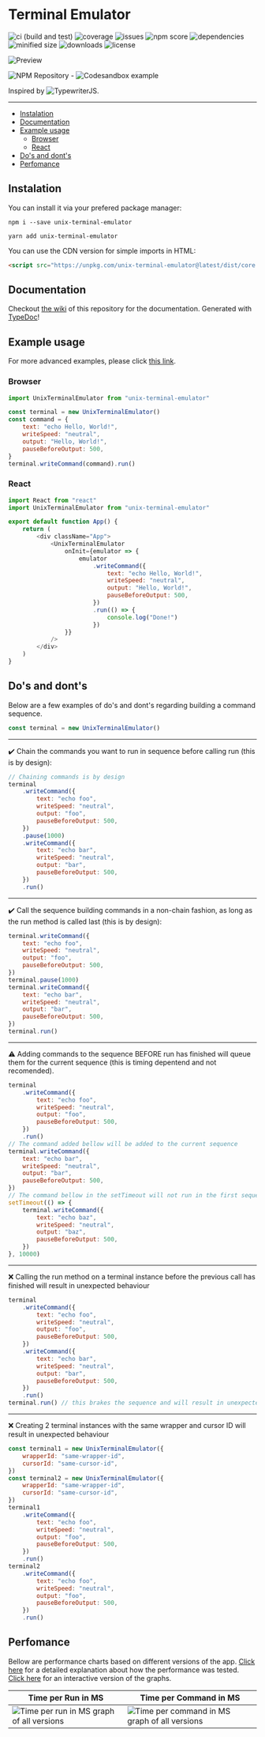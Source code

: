 # Terminal Emulator

![ci (build and test)](https://img.shields.io/github/workflow/status/LucEnden/unix-terminal-emulator/CI?label=CI%20%28build%20and%20test%29&style=flat-square)
![coverage](https://img.shields.io/codecov/c/github/LucEnden/unix-terminal-emulator?style=flat-square&token=QHWVZR2MQ5)
![issues](https://img.shields.io/github/issues/LucEnden/unix-terminal-emulator?style=flat-square)
![npm score](https://img.shields.io/npms-io/final-score/unix-terminal-emulator?label=npm%20score&style=flat-square)
![dependencies](https://img.shields.io/librariesio/release/npm/unix-terminal-emulator?style=flat-square)
![minified size](https://img.shields.io/bundlephobia/min/unix-terminal-emulator?label=minified%20size&style=flat-square)
![downloads](https://img.shields.io/npm/dw/unix-terminal-emulator?style=flat-square)
![license](https://img.shields.io/github/license/LucEnden/unix-terminal-emulator?style=flat-square)

![Preview](preview.gif)

![NPM Repository](https://www.npmjs.com/package/unix-terminal-emulator) -
![Codesandbox example](https://codesandbox.io/s/unix-terminal-emulator-example-5n9ylu?file=index.html)

Inspired by ![TypewriterJS](https://www.npmjs.com/package/typewriter-effect).

---

- [Instalation](#instalation)
- [Documentation](#documentation)
- [Example usage](#example-usage)
	- [Browser](#browser)
	- [React](#react)
- [Do's and dont's](#dos-and-donts)
- [Perfomance](#perfomance)

## Instalation

You can install it via your prefered package manager:

```shell
npm i --save unix-terminal-emulator
```

```shell
yarn add unix-terminal-emulator
```

You can use the CDN version for simple imports in HTML:

```html
<script src="https://unpkg.com/unix-terminal-emulator@latest/dist/core.js"></script>
```

## Documentation

Checkout [the wiki](https://github.com/LucEnden/unix-terminal-emulator/wiki) of this repository for the documentation.
Generated with [TypeDoc](https://typedoc.org/)!

## Example usage

For more advanced examples, please click [this link](https://codesandbox.io/s/unix-terminal-emulator-example-5n9ylu?file=index.html).

### Browser

```javascript
import UnixTerminalEmulator from "unix-terminal-emulator"

const terminal = new UnixTerminalEmulator()
const command = {
	text: "echo Hello, World!",
	writeSpeed: "neutral",
	output: "Hello, World!",
	pauseBeforeOutput: 500,
}
terminal.writeCommand(command).run()
```

### React

```javascript
import React from "react"
import UnixTerminalEmulator from "unix-terminal-emulator"

export default function App() {
	return (
		<div className="App">
			<UnixTerminalEmulator
				onInit={emulator => {
					emulator
						.writeCommand({
							text: "echo Hello, World!",
							writeSpeed: "neutral",
							output: "Hello, World!",
							pauseBeforeOutput: 500,
						})
						.run(() => {
							console.log("Done!")
						})
				}}
			/>
		</div>
	)
}
```

## Do's and dont's

Below are a few examples of do's and dont's regarding building a command sequence.

```javascript
const terminal = new UnixTerminalEmulator()
```

---

:heavy_check_mark: Chain the commands you want to run in sequence before calling run (this is by design):

```javascript
// Chaining commands is by design
terminal
	.writeCommand({
		text: "echo foo",
		writeSpeed: "neutral",
		output: "foo",
		pauseBeforeOutput: 500,
	})
	.pause(1000)
	.writeCommand({
		text: "echo bar",
		writeSpeed: "neutral",
		output: "bar",
		pauseBeforeOutput: 500,
	})
	.run()
```

---

:heavy_check_mark: Call the sequence building commands in a non-chain fashion, as long as the run method is called last (this is by design):

```javascript
terminal.writeCommand({
	text: "echo foo",
	writeSpeed: "neutral",
	output: "foo",
	pauseBeforeOutput: 500,
})
terminal.pause(1000)
terminal.writeCommand({
	text: "echo bar",
	writeSpeed: "neutral",
	output: "bar",
	pauseBeforeOutput: 500,
})
terminal.run()
```

---

:warning: Adding commands to the sequence BEFORE run has finished will queue them for the current sequence (this is timing depentend and not recomended).

```javascript
terminal
	.writeCommand({
		text: "echo foo",
		writeSpeed: "neutral",
		output: "foo",
		pauseBeforeOutput: 500,
	})
	.run()
// The command added bellow will be added to the current sequence
terminal.writeCommand({
	text: "echo bar",
	writeSpeed: "neutral",
	output: "bar",
	pauseBeforeOutput: 500,
})
// The command bellow in the setTimeout will not run in the first sequence, a new call to the run method is required in order to run it
setTimeout(() => {
	terminal.writeCommand({
		text: "echo baz",
		writeSpeed: "neutral",
		output: "baz",
		pauseBeforeOutput: 500,
	})
}, 10000)
```

---

:x: Calling the run method on a terminal instance before the previous call has finished will result in unexpected behaviour

```javascript
terminal
	.writeCommand({
		text: "echo foo",
		writeSpeed: "neutral",
		output: "foo",
		pauseBeforeOutput: 500,
	})
	.writeCommand({
		text: "echo bar",
		writeSpeed: "neutral",
		output: "bar",
		pauseBeforeOutput: 500,
	})
	.run()
terminal.run() // this brakes the sequence and will result in unexpected behaviour
```

---

:x: Creating 2 terminal instances with the same wrapper and cursor ID will result in unexpected behaviour

```javascript
const terminal1 = new UnixTerminalEmulator({
	wrapperId: "same-wrapper-id",
	cursorId: "same-cursor-id",
})
const terminal2 = new UnixTerminalEmulator({
	wrapperId: "same-wrapper-id",
	cursorId: "same-cursor-id",
})
terminal1
	.writeCommand({
		text: "echo foo",
		writeSpeed: "neutral",
		output: "foo",
		pauseBeforeOutput: 500,
	})
	.run()
terminal2
	.writeCommand({
		text: "echo foo",
		writeSpeed: "neutral",
		output: "foo",
		pauseBeforeOutput: 500,
	})
	.run()
```

## Perfomance

Bellow are performance charts based on different versions of the app. [Click here](tests/performance/performance_testing.md) for a detailed explanation about how the performance was tested. [Click here](https://docs.google.com/spreadsheets/d/e/2PACX-1vSAKSUTB6fm6-PQNgSEpBtxe9h_v1m2JiYnl--0hHiyvHMK8Yrdz16e5Y8X9kPmBm0HvIJPgchSufp4/pubhtml) for an interactive version of the graphs.

| Time per Run in MS                                                                    | Time per Command in MS                                                                        |
| ------------------------------------------------------------------------------------- | --------------------------------------------------------------------------------------------- |
| ![Time per run in MS graph of all versions](tests/performance/time_per_run_in_ms.svg) | ![Time per command in MS graph of all versions](tests/performance/time_per_command_in_ms.svg) |
